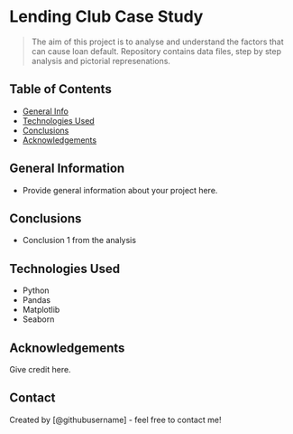 # Lending Club Case Study
> The aim of this project is to analyse and understand the factors that can cause loan default. Repository contains data files, step by step analysis and pictorial represenations.


## Table of Contents
* [General Info](#general-information)
* [Technologies Used](#technologies-used)
* [Conclusions](#conclusions)
* [Acknowledgements](#acknowledgements)

<!-- You can include any other section that is pertinent to your problem -->

## General Information
- Provide general information about your project here.


<!-- You don't have to answer all the questions - just the ones relevant to your project. -->

## Conclusions
- Conclusion 1 from the analysis


<!-- You don't have to answer all the questions - just the ones relevant to your project. -->


## Technologies Used
- Python
- Pandas
- Matplotlib
- Seaborn

<!-- As the libraries versions keep on changing, it is recommended to mention the version of library used in this project -->

## Acknowledgements
Give credit here.


## Contact
Created by [@githubusername] - feel free to contact me!


<!-- Optional -->
<!-- ## License -->
<!-- This project is open source and available under the [... License](). -->

<!-- You don't have to include all sections - just the one's relevant to your project -->
